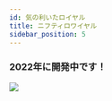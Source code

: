 ```yaml
---
id: 気の利いたロイヤル
title: ニフティロワイヤル
sidebar_position: 5
---
```


### 2022年に開発中です！

![](/img/niftyroyale_v01.png)
